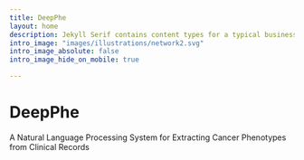 ```yaml
---
title: DeepPhe
layout: home
description: Jekyll Serif contains content types for a typical business website. The theme is fully responsive, blazing fast and artfully illustrated.
intro_image: "images/illustrations/network2.svg"
intro_image_absolute: false
intro_image_hide_on_mobile: true

---
```

# DeepPhe

A Natural Language Processing System for Extracting Cancer Phenotypes from Clinical Records
